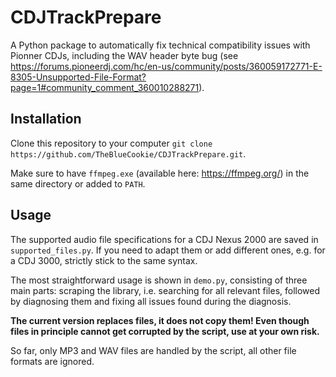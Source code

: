 # CDJTrackPrepare

A Python package to automatically fix technical compatibility issues with Pionner CDJs, including the WAV header byte
bug (see https://forums.pioneerdj.com/hc/en-us/community/posts/360059172771-E-8305-Unsupported-File-Format?page=1#community_comment_360010288271).

## Installation

Clone this repository to your computer ``git clone https://github.com/TheBlueCookie/CDJTrackPrepare.git``.

Make sure to have ``ffmpeg.exe`` (available here: https://ffmpeg.org/) in the same directory or added to ``PATH``. 

## Usage

The supported audio file specifications for a CDJ Nexus 2000 are saved in ``supported_files.py``. If you need to adapt them or add different ones, e.g. for a CDJ 3000, strictly stick to the same syntax.

The most straightforward usage is shown in ``demo.py``, consisting of three main parts: scraping the library, i.e. searching for all relevant files, followed by diagnosing them and fixing all issues found during the diagnosis. 

**The current version replaces files, it does not copy them! Even though files in principle cannot get corrupted by the script, use at your own risk.**

So far, only MP3 and WAV files are handled by the script, all other file formats are ignored. 